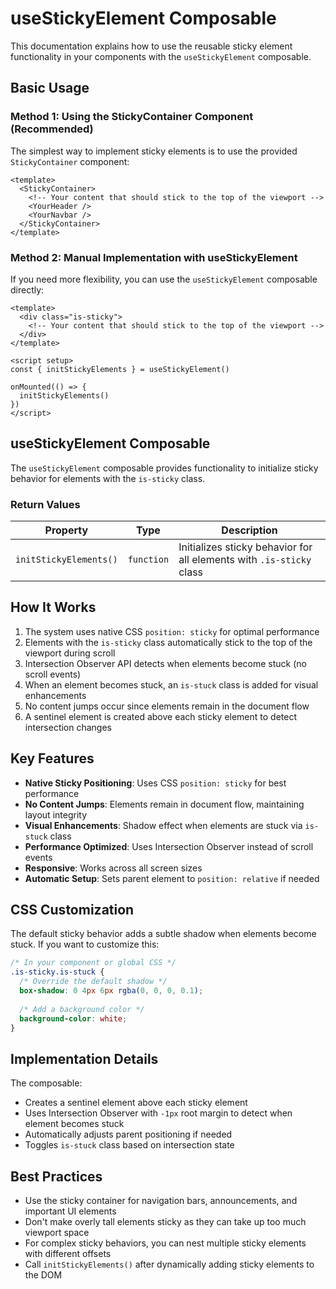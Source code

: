 # useStickyElement Composable

This documentation explains how to use the reusable sticky element functionality in your components with the `useStickyElement` composable.

## Basic Usage

### Method 1: Using the StickyContainer Component (Recommended)

The simplest way to implement sticky elements is to use the provided `StickyContainer` component:

```vue
<template>
  <StickyContainer>
    <!-- Your content that should stick to the top of the viewport -->
    <YourHeader />
    <YourNavbar />
  </StickyContainer>
</template>
```

### Method 2: Manual Implementation with useStickyElement

If you need more flexibility, you can use the `useStickyElement` composable directly:

```vue
<template>
  <div class="is-sticky">
    <!-- Your content that should stick to the top of the viewport -->
  </div>
</template>

<script setup>
const { initStickyElements } = useStickyElement()

onMounted(() => {
  initStickyElements()
})
</script>
```

## useStickyElement Composable

The `useStickyElement` composable provides functionality to initialize sticky behavior for elements with the `is-sticky` class.

### Return Values

| Property | Type | Description |
|----------|------|-------------|
| `initStickyElements()` | `function` | Initializes sticky behavior for all elements with `.is-sticky` class |

## How It Works

1. The system uses native CSS `position: sticky` for optimal performance
2. Elements with the `is-sticky` class automatically stick to the top of the viewport during scroll
3. Intersection Observer API detects when elements become stuck (no scroll events)
4. When an element becomes stuck, an `is-stuck` class is added for visual enhancements
5. No content jumps occur since elements remain in the document flow
6. A sentinel element is created above each sticky element to detect intersection changes

## Key Features

- **Native Sticky Positioning**: Uses CSS `position: sticky` for best performance
- **No Content Jumps**: Elements remain in document flow, maintaining layout integrity
- **Visual Enhancements**: Shadow effect when elements are stuck via `is-stuck` class
- **Performance Optimized**: Uses Intersection Observer instead of scroll events
- **Responsive**: Works across all screen sizes
- **Automatic Setup**: Sets parent element to `position: relative` if needed

## CSS Customization

The default sticky behavior adds a subtle shadow when elements become stuck. If you want to customize this:

```css
/* In your component or global CSS */
.is-sticky.is-stuck {
  /* Override the default shadow */
  box-shadow: 0 4px 6px rgba(0, 0, 0, 0.1);
  
  /* Add a background color */
  background-color: white;
}
```

## Implementation Details

The composable:
- Creates a sentinel element above each sticky element
- Uses Intersection Observer with `-1px` root margin to detect when element becomes stuck
- Automatically adjusts parent positioning if needed
- Toggles `is-stuck` class based on intersection state

## Best Practices

- Use the sticky container for navigation bars, announcements, and important UI elements
- Don't make overly tall elements sticky as they can take up too much viewport space
- For complex sticky behaviors, you can nest multiple sticky elements with different offsets
- Call `initStickyElements()` after dynamically adding sticky elements to the DOM 